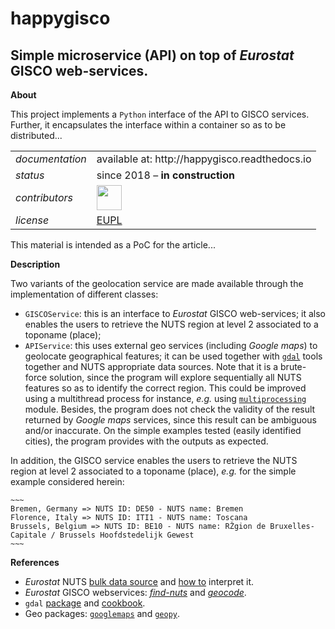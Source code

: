 happygisco
=========

Simple microservice (API) on top of _Eurostat_ GISCO web-services.
---

**About**

This project implements a `Python` interface of the API to GISCO services. Further, it encapsulates the interface within a container so as to be distributed... 

<table align="center">
    <tr> <td align="left"><i>documentation</i></td> <td align="left">available at: http://happygisco.readthedocs.io</td> </tr> 
    <tr> <td align="left"><i>status</i></td> <td align="left">since 2018 &ndash; <b>in construction</b></td></tr> 
    <tr> <td align="left"><i>contributors</i></td> 
    <td align="left" valign="middle">
<a href="https://github.com/gjacopo"><img src="https://github.com/gjacopo.png" width="40"></a>
</td> </tr> 
    <tr> <td align="left"><i>license</i></td> <td align="left"><a href="https://joinup.ec.europa.eu/sites/default/files/eupl1.1.-licence-en_0.pdfEUPL">EUPL</a> </td> </tr> 
</table>

This material is intended as a PoC for the article... 

**Description**

Two variants of the geolocation service are made available through the implementation of different classes:
* `GISCOService`: this is an interface to _Eurostat_ GISCO web-services; it also enables the users to retrieve the NUTS region at level 2 associated to a toponame (place);
* `APIService`: this uses external geo services (including  _Google maps_) to geolocate geographical features; it can be used together with [`gdal`](http://gdal.org) tools together and NUTS appropriate data sources. Note that it is a brute-force solution, since the program will explore sequentially all NUTS features so as to identify the correct region. This could be improved using a multithread process for instance, _e.g._ using [`multiprocessing`](https://docs.python.org/3.4/library/multiprocessing.html?highlight=process) module. Besides, the program does not check the validity of the result returned by _Google maps_ services, since this result can be ambiguous and/or inaccurate. On the simple examples tested (easily identified cities), the program provides with the outputs as expected.

In addition, the GISCO service enables the users to retrieve the NUTS region at level 2 associated to a toponame (place), _e.g._ for the simple example considered herein:

    ~~~
    Bremen, Germany => NUTS ID: DE50 - NUTS name: Bremen
    Florence, Italy => NUTS ID: ITI1 - NUTS name: Toscana
    Brussels, Belgium => NUTS ID: BE10 - NUTS name: RŽgion de Bruxelles-Capitale / Brussels Hoofdstedelijk Gewest	
    ~~~

**<a name="References"></a>References**

* _Eurostat_ NUTS [bulk data source](http://ec.europa.eu/eurostat/cache/GISCO/distribution/v2/nuts/download/ref-nuts-2013-01m.shp.zip) and [how to](http://ec.europa.eu/eurostat/documents/4311134/4366152/guidelines-geographic-data.pdf) interpret it.
* _Eurostat_  GISCO webservices: [_find-nuts_](http://europa.eu/webtools/rest/gisco/nuts/find-nuts.py) and [_geocode_](http://europa.eu/webtools/rest/gisco/api?).
* `gdal` [package](https://pypi.python.org/pypi/GDAL) and [cookbook](https://pcjericks.github.io/py-gdalogr-cookbook/index.html).
* Geo packages: [`googlemaps`](https://pypi.python.org/pypi/googlemaps/) and [`geopy`](https://github.com/geopy/geopy).


